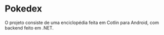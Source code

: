 # Pokedex
O projeto consiste de uma enciclopédia feita em Cotlin para Android, com backend feito em .NET.
